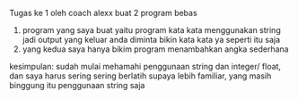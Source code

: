 Tugas ke 1 oleh coach alexx 
buat 2 program bebas 
1. program yang saya buat yaitu program kata kata menggunakan string jadi output yang keluar anda diminta bikin kata kata ya seperti itu saja
2. yang kedua saya hanya bikim program menambahkan angka sederhana

kesimpulan:
sudah mulai mehamahi penggunaan string dan integer/ float, dan saya harus sering sering berlatih supaya lebih familiar, yang masih binggung itu penggunaan string saja
